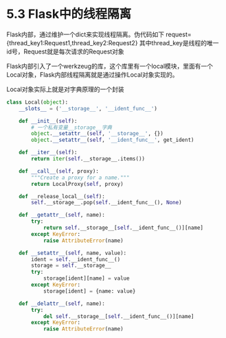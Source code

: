 # 5.3 Flask中的线程隔离

Flask内部，通过维护一个dict来实现线程隔离。伪代码如下
request={thread_key1:Request1,thread_key2:Request2}
其中thread_key是线程的唯一id号，Request就是每次请求的Request对象


Flask内部引入了一个werkzeug的库，这个库里有一个local模块，里面有一个Local对象，Flask内部线程隔离就是通过操作Local对象实现的。

Local对象实际上就是对字典原理的一个封装
```python
class Local(object):
    __slots__ = ('__storage__', '__ident_func__')

    def __init__(self):
        # 一个私有变量__storage__字典
        object.__setattr__(self, '__storage__', {})
        object.__setattr__(self, '__ident_func__', get_ident)

    def __iter__(self):
        return iter(self.__storage__.items())

    def __call__(self, proxy):
        """Create a proxy for a name."""
        return LocalProxy(self, proxy)

    def __release_local__(self):
        self.__storage__.pop(self.__ident_func__(), None)

    def __getattr__(self, name):
        try:
            return self.__storage__[self.__ident_func__()][name]
        except KeyError:
            raise AttributeError(name)

    def __setattr__(self, name, value):
        ident = self.__ident_func__()
        storage = self.__storage__
        try:
            storage[ident][name] = value
        except KeyError:
            storage[ident] = {name: value}

    def __delattr__(self, name):
        try:
            del self.__storage__[self.__ident_func__()][name]
        except KeyError:
            raise AttributeError(name)
```
